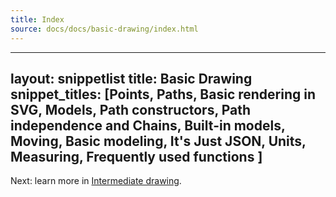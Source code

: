 ```yaml
---
title: Index
source: docs/docs/basic-drawing/index.html
---
```


---
layout: snippetlist
title: Basic Drawing
snippet\_titles: [Points, Paths, Basic rendering in SVG, Models, Path constructors, Path independence and Chains, Built-in models, Moving, Basic modeling, It's Just JSON, Units, Measuring, Frequently used functions ]
---

Next: learn more in [Intermediate drawing](../intermediate-drawing/#content).
